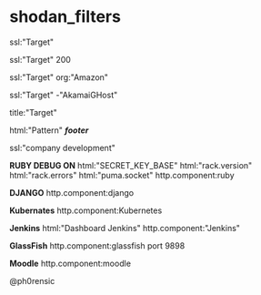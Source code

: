 # shodan_filters

ssl:"Target"

ssl:"Target" 200

ssl:"Target" org:"Amazon"

ssl:"Target" -"AkamaiGHost"

title:"Target"

html:"Pattern" ***footer***

ssl:"company development"

**RUBY DEBUG ON**
html:"SECRET_KEY_BASE"
html:"rack.version"
html:"rack.errors"
html:"puma.socket"
http.component:ruby

**DJANGO**
http.component:django

**Kubernates**
http.component:Kubernetes

**Jenkins**
html:"Dashboard Jenkins" 
http.component:"Jenkins"

**GlassFish**
http.component:glassfish
port 9898

**Moodle**
http.component:moodle

@ph0rensic
